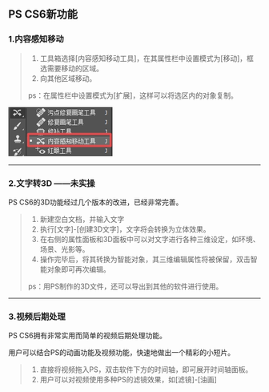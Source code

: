 ## PS CS6新功能

### 1.内容感知移动

> 1. 工具箱选择\[内容感知移动工具\]，在其属性栏中设置模式为\[移动\]，框选需要移动的区域。
> 2. 向其他区域移动。
>
> ps：在属性栏中设置模式为\[扩展\]，这样可以将选区内的对象复制。

![](/assets/内容感知移动工具.jpg)

---

### 2.文字转3D ——未实操

PS CS6的3D功能经过几个版本的改进，已经非常完善。

> 1. 新建空白文档，并输入文字
> 2. 执行\[文字\]-\[创建3D文字\]，文字将会转换为立体效果。
> 3. 在右侧的属性面板和3D面板中可以对文字进行各种三维设定，如环境、场景、光影等。
> 4. 操作完毕后，将其转换为智能对象，其三维编辑属性将被保留，双击智能对象即可再次编辑。
>
> ps：用PS制作的3D文件，还可以导出到其他的软件进行使用。

---

### 3.视频后期处理

PS CS6拥有非常实用而简单的视频后期处理功能。

用户可以结合PS的动画功能及视频功能，快速地做出一个精彩的小短片。

> 1. 直接将视频拖入PS，双击软件下方的时间轴，即可展开时间轴面板。
> 2. 用户可以对视频使用多种PS的滤镜效果，如\[滤镜\]-\[油画\]

### 



